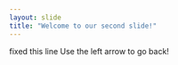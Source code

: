 ```yaml
---
layout: slide
title: "Welcome to our second slide!"
---
```

fixed this line
Use the left arrow to go back!
